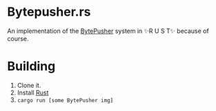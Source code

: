 # Bytepusher.rs
An implementation of the [BytePusher](https://esolangs.org/wiki/BytePusher) system in ✨R U S T✨ because of course.

# Building
1. Clone it.
2. Install [Rust](https://www.rust-lang.org/learn/get-started)
3. `cargo run [some BytePusher img]`